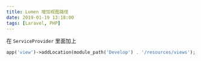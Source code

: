 ```yaml
---
title: Lumen 增加视图路径
date: 2019-01-19 13:18:00
tags: [Laravel, PHP]
---
```


在 `ServiceProvider` 里面加上

```php
app('view')->addLocation(module_path('Develop') . '/resources/views');
```
